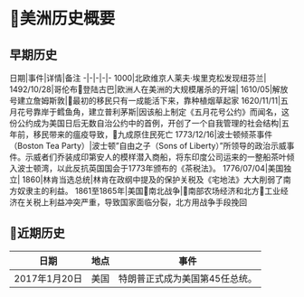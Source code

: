 # 美洲历史概要

## 早期历史
日期|事件|详情|备注
-|-|-|-|-
1000|北欧维京人莱夫·埃里克松发现纽芬兰|
1492/10/28|哥伦布登陆古巴|欧洲人在美洲的大规模屠杀的开端|
1610/05|解放号建立詹姆斯敦|最初的移民只有一成能活下来，靠种植烟草起家
1620/11/11|五月花号靠岸于鳕鱼角，建立普利茅斯|因该船上制定《五月花号公约》而闻名，这份公约成为美国日后无数自治公约中的首例，开创了一个自我管理的社会结构|五年前，移民带来的瘟疫导致，九成原住民死亡
1773/12/16|波士顿倾茶事件（Boston Tea Party）|波士顿”自由之子（Sons of Liberty）”所领导的政治示威事件。示威者们乔装成印第安人的模样潜入商船，将东印度公司运来的一整船茶叶倾入波士顿湾，以此反抗英国国会于1773年颁布的《茶税法》。
1776/07/04|美国独立|
1860|林肯当选总统|林肯在政纲中提及的保护关税及《宅地法》大大削弱了南方奴隶主的利益。
1861至1865年|美国南北战争|南部农场经济和北方工业经济在关税上利益冲突严重，导致国家面临分裂，北方用战争手段挽回


## 近期历史
日期|地点|事件|
-|-|-
2017年1月20日|美国|特朗普正式成为美国第45任总统。